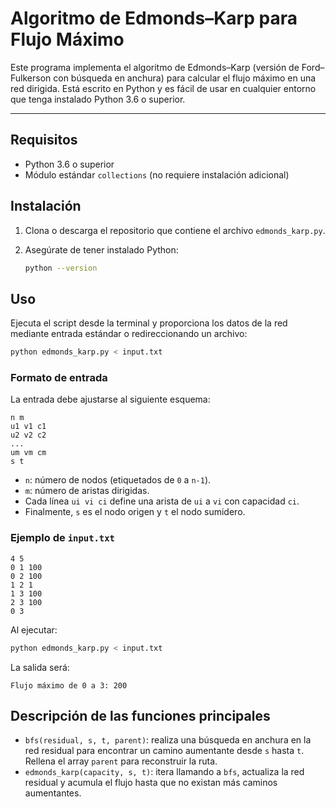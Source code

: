 # Algoritmo de Edmonds–Karp para Flujo Máximo

Este programa implementa el algoritmo de Edmonds–Karp (versión de Ford–Fulkerson con búsqueda en anchura) para calcular el flujo máximo en una red dirigida. Está escrito en Python y es fácil de usar en cualquier entorno que tenga instalado Python 3.6 o superior.

---

## Requisitos

* Python 3.6 o superior
* Módulo estándar `collections` (no requiere instalación adicional)

## Instalación

1. Clona o descarga el repositorio que contiene el archivo `edmonds_karp.py`.
2. Asegúrate de tener instalado Python:

   ```bash
   python --version
   ```

## Uso

Ejecuta el script desde la terminal y proporciona los datos de la red mediante entrada estándar o redireccionando un archivo:

```bash
python edmonds_karp.py < input.txt
```

### Formato de entrada

La entrada debe ajustarse al siguiente esquema:

```
n m
u1 v1 c1
u2 v2 c2
...
um vm cm
s t
```

* `n`: número de nodos (etiquetados de `0` a `n-1`).
* `m`: número de aristas dirigidas.
* Cada línea `ui vi ci` define una arista de `ui` a `vi` con capacidad `ci`.
* Finalmente, `s` es el nodo origen y `t` el nodo sumidero.

### Ejemplo de `input.txt`

```
4 5
0 1 100
0 2 100
1 2 1
1 3 100
2 3 100
0 3
```

Al ejecutar:

```bash
python edmonds_karp.py < input.txt
```

La salida será:

```
Flujo máximo de 0 a 3: 200
```

## Descripción de las funciones principales

* `bfs(residual, s, t, parent)`: realiza una búsqueda en anchura en la red residual para encontrar un camino aumentante desde `s` hasta `t`. Rellena el array `parent` para reconstruir la ruta.
* `edmonds_karp(capacity, s, t)`: itera llamando a `bfs`, actualiza la red residual y acumula el flujo hasta que no existan más caminos aumentantes.
